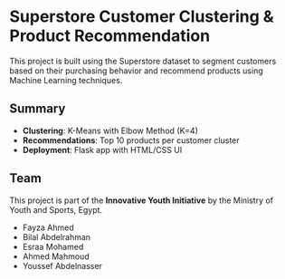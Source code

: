 # Superstore Customer Clustering & Product Recommendation

This project is built using the Superstore dataset to segment customers based on their purchasing behavior and recommend products using Machine Learning techniques.

## Summary

- **Clustering**: K-Means with Elbow Method (K=4)
- **Recommendations**: Top 10 products per customer cluster
- **Deployment**: Flask app with HTML/CSS UI

## Team

This project is part of the **Innovative Youth Initiative** by the Ministry of Youth and Sports, Egypt.

- Fayza Ahmed 
- Bilal Abdelrahman
- Esraa Mohamed
- Ahmed Mahmoud
- Youssef Abdelnasser
